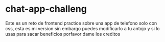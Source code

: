 # chat-app-challeng
Este es un reto de frontend practice sobre una app de telefono solo con css, esta es mi version sin embargo puedes modificarlo a tu antojo y si lo usas para sacar beneficios porfavor dame los creditos 
